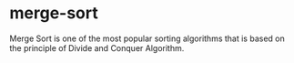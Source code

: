 # merge-sort
Merge Sort is one of the most popular sorting algorithms that is based on the principle of Divide and Conquer Algorithm.
